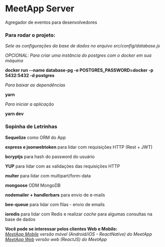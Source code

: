 # MeetApp Server
Agregador de eventos para desenvolvedores


### Para rodar o projeto:

_Sete as configurações da base de dados no arquivo src/config/database.js_

_OPCIONAL: Para criar uma instância do postgres com o docker em sua máquina_

**docker run --name database-pg -e POSTGRES_PASSWORD=docker -p 5432:5432 -d postgres**

_Para baixar as dependências_

**yarn**

_Para iniciar a aplicação_

**yarn dev**


### Sopinha de Letrinhas

**Sequelize** como ORM do App

**express e jsonwebtoken** para lidar com requisições HTTP (Rest + JWT)

**bcryptjs** para hash do password do usuário

**YUP** para lidar com as validações das requisições HTTP

**multer** para lidar com multipart/form-data

**mongoose** ODM MongoDB

**nodemailer + handlerbars** para envio de e-mails

**bee-queue** para lidar com filas - envio de emails

**ioredis** para lidar com Redis e realizar _cache_ para algumas consultas na base de dados



__Você pode se interessar pelos clientes Web e Mobile:__ <br />
_[MeetApp Mobile](https://github.com/mayconfrancisco/meetapp-mobile) versão móvel (Android/iOS - ReactNative) do MeetApp_<br />
_[MeetApp Web](https://github.com/mayconfrancisco/meetapp-web) versão web (ReactJS) do MeetApp_
